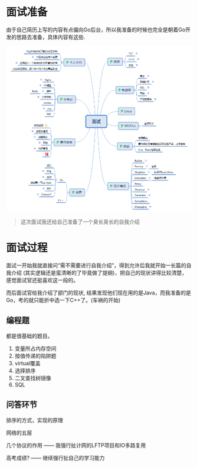 # 面试准备

由于自己简历上写的内容有点偏向Go后台，所以我准备的时候也完全是朝着Go开发的思路去准备，具体内容有这些.

![](1.png)

> 这次面试我还给自己准备了一个臭长臭长的自我介绍

# 面试过程

面试一开始我就直接问“需不需要进行自我介绍”，得到允许后我就开始一长篇的自我介绍 (其实逻辑还是蛮清晰的了毕竟做了提纲)，把自己的现状讲得比较清楚，感觉面试官还挺喜欢这一段的。

而后面试官给我介绍了部门的现状, 结果发现他们现在用的是Java，而我准备的是Go，考的就只能折中选一下C++了。(车祸的开始)

## 编程题

都是很基础的题目。

1. 变量所占内存空间
2. 按值传递的陷阱题
3. virtual覆盖
4. 选择排序
5. 二叉查找树镜像
6. SQL

## 问答环节

排序的方式，实现的原理

网络的五层

几个协议的作用 —— 我强行扯计网的LFTP项目和IO多路复用

高考成绩? —— 继续强行扯自己的学习能力